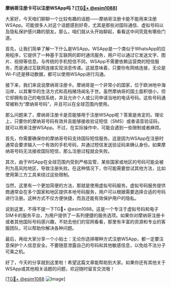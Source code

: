 **摩纳哥注册卡可以注册WSApp吗？[[TG💪+ @esim1088](https://t.me/s/esim1088)]**

大家好，今天咱们聊聊一个比较有趣的话题——摩纳哥注册卡能不能用来注册WSApp。可能很多人对这个话题感到好奇，尤其是那些对国际通信、虚拟号码以及隐私保护感兴趣的朋友。那么，咱们就从头开始聊起，看看这中间究竟有哪些门道。

首先，让我们简单了解一下什么是WSApp。WSApp是一个类似于WhatsApp的应用程序，它提供了一种基于互联网的即时通讯服务，用户可以通过它发送文字、图片、视频等信息。与传统的手机短信不同，WSApp不需要依赖运营商的短信服务，而是通过互联网连接实现消息传递。这就意味着，只要你有网络连接，无论是Wi-Fi还是移动数据，都可以使用WSApp进行沟通。

接下来，我们来说说摩纳哥注册卡。摩纳哥是一个非常小的国家，位于欧洲地中海沿岸，以其奢华的生活方式和高档赌场闻名于世。虽然摩纳哥的国土面积很小，但它却拥有自己的电信系统，并且允许个人或公司申请当地的电话号码。这些号码通常被称为“摩纳哥号码”，并且可以在全球范围内使用。

那么问题来了，摩纳哥注册卡是否能够用于注册WSApp呢？答案是肯定的。理论上，只要你的摩纳哥号码有效并且能够接收验证短信（SMS）或者语音验证码，就可以用来注册WSApp。不过，在实际操作中，可能会遇到一些限制或者麻烦。

首先，你需要确保你的摩纳哥号码支持国际短信服务。这是因为WSApp在注册时通常会要求输入一个有效的手机号码，并通过短信发送验证码来确认身份。如果摩纳哥号码无法接收国际短信，那么注册过程就会失败。

其次，由于WSApp在全球范围内受到严格监管，某些国家或地区的号码可能会被列为高风险地区，导致注册失败。在这种情况下，你可能需要尝试其他方法，比如使用第三方工具来绕过这些限制。

当然，这里有一个更加简便的方法，那就是使用虚拟号码服务。虚拟号码服务提供商通常会在多个国家和地区提供本地号码服务，用户可以根据需要选择合适的号码进行注册。这种方式不仅方便快捷，而且还能有效保护用户的隐私。

说到这里，不得不提一下TG💪+ @esim1088。这是一个专注于虚拟号码和电子SIM卡的服务平台，为用户提供了一系列便捷的服务选项。如果你对摩纳哥注册卡或者其他国际号码感兴趣，不妨去他们的官网看看，那里有丰富的资源和专业的客服团队，可以帮助你解决各种问题。

最后，再给大家分享一个小贴士：无论你选择哪种方式注册WSApp，都一定要注意保护个人信息安全。不要随意泄露自己的号码和其他敏感信息，以免给不法分子可乘之机。

好了，今天的分享就到这里啦！希望这篇文章能帮助到大家。如果你还有其他关于WSApp或其他相关话题的问题，欢迎随时留言交流哦！

[[TG💪+ @esim1088](https://t.me/s/esim1088) ![Image](https://i.postimg.cc/4NQfJmqS/Snipaste-2025-05-13-00-14-12.png)]
